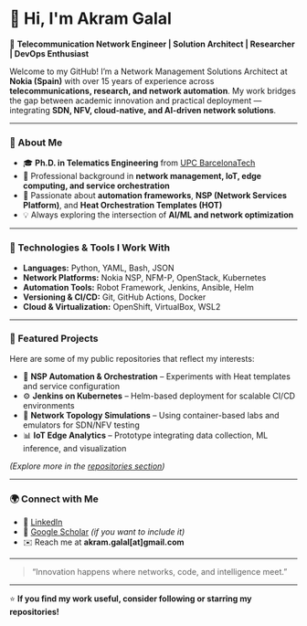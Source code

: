 # 👋 Hi, I'm Akram Galal

🎯 **Telecommunication Network Engineer | Solution Architect | Researcher | DevOps Enthusiast**

Welcome to my GitHub! I’m a Network Management Solutions Architect at **Nokia (Spain)** with over 15 years of experience across **telecommunications, research, and network automation**. My work bridges the gap between academic innovation and practical deployment — integrating **SDN, NFV, cloud-native, and AI-driven network solutions**.

---

### 🔬 About Me
- 🎓 **Ph.D. in Telematics Engineering** from [UPC BarcelonaTech](https://www.upc.edu)
- 💼 Professional background in **network management, IoT, edge computing, and service orchestration**
- 🧠 Passionate about **automation frameworks**, **NSP (Network Services Platform)**, and **Heat Orchestration Templates (HOT)**
- 💡 Always exploring the intersection of **AI/ML and network optimization**

---

### 🧰 Technologies & Tools I Work With
- **Languages:** Python, YAML, Bash, JSON  
- **Network Platforms:** Nokia NSP, NFM-P, OpenStack, Kubernetes  
- **Automation Tools:** Robot Framework, Jenkins, Ansible, Helm  
- **Versioning & CI/CD:** Git, GitHub Actions, Docker  
- **Cloud & Virtualization:** OpenShift, VirtualBox, WSL2  

---

### 📘 Featured Projects
Here are some of my public repositories that reflect my interests:

- 🧩 **NSP Automation & Orchestration** – Experiments with Heat templates and service configuration  
- ⚙️ **Jenkins on Kubernetes** – Helm-based deployment for scalable CI/CD environments  
- 🔗 **Network Topology Simulations** – Using container-based labs and emulators for SDN/NFV testing  
- 📊 **IoT Edge Analytics** – Prototype integrating data collection, ML inference, and visualization  

*(Explore more in the [repositories section](https://github.com/AkramGalal?tab=repositories))*  

---

### 🌍 Connect with Me
- 💼 [LinkedIn](https://www.linkedin.com/in/akramgalal/)  
- 🧾 [Google Scholar](https://scholar.google.com/) *(if you want to include it)*  
- ✉️ Reach me at **akram.galal[at]gmail.com**

---

> “Innovation happens where networks, code, and intelligence meet.”

---

⭐ **If you find my work useful, consider following or starring my repositories!**
